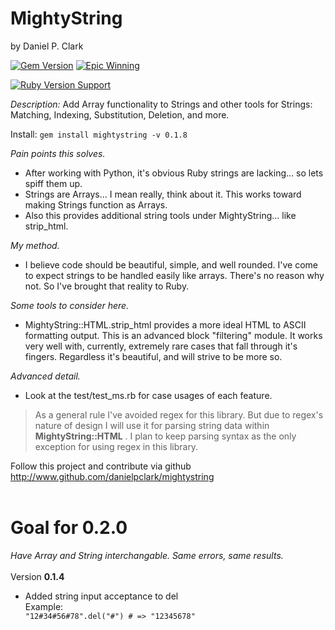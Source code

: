 # MightyString
by Daniel P. Clark

[![Gem Version](https://badge.fury.io/rb/mightystring.svg)](http://badge.fury.io/rb/mightystring)
[![Epic Winning](https://img.shields.io/badge/Epic-Winning-brightgreen.svg?style=flat)](https://rubygems.org/gems/mightystring)

[![Ruby Version Support](https://img.shields.io/badge/Ruby%20Version%20Support-1.8.7-red.svg?style=flat)](https://www.ruby-lang.org)


*Description:* Add Array functionality to Strings and other tools for Strings: Matching, Indexing, Substitution, Deletion, and more.

Install: `gem install mightystring -v 0.1.8`

*Pain points this solves.*
 * After working with Python, it's obvious Ruby strings are lacking... so lets spiff them up.
 * Strings are Arrays... I mean really, think about it.  This works toward making Strings function as Arrays.
 * Also this provides additional string tools under MightyString... like strip_html.

*My method.*
 * I believe code should be beautiful, simple, and well rounded.  I've come to expect strings to be handled easily like arrays.  There's no reason why not.  So I've brought that reality to Ruby.

*Some tools to consider here.*
 * MightyString::HTML.strip_html provides a more ideal HTML to ASCII formatting output.  This is an advanced block "filtering" module.  It works very well with, currently, extremely rare cases that fall through it's fingers.  Regardless it's beautiful, and will strive to be more so.
 
*Advanced detail.*
 * Look at the test/test_ms.rb for case usages of each feature.

> As a general rule I've avoided regex for this library.  But due to regex's nature of design I will use it for
parsing string data within **MightyString::HTML** .  I plan to keep parsing syntax as the only exception for using regex in this library.

Follow this project and contribute via github http://www.github.com/danielpclark/mightystring
<br />
<br />
# Goal for 0.2.0
 *Have Array and String interchangable.  Same errors, same results.*
<br />
<br />
Version <strong>0.1.4</strong><br />
 * Added string input acceptance to del<br />
 Example:<br />
<code>"12#34#56#78".del("#") # => "12345678"</code></p>
